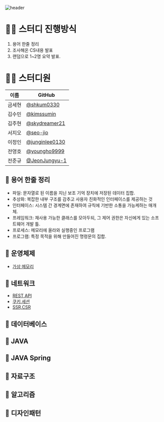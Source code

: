 ![header](https://capsule-render.vercel.app/api?type=waving&color=timeGradient&height=350&section=header&text=Welcome!&fontSize=90&fontAlignY=40&desc=to%209reat%20AlgoMasters&descAlign=65&descAlignY=55)

# **🙋‍♂️ 스터디 진행방식**
1. 용어 한줄 정리
2. 조사해온 CS내용 발표
3. 랜덤으로 1~2명 요약 발표.



# **👨‍💻 스터디원**

| 이름   | GitHub                                         |
| ------ | ---------------------------------------------- |
| 금세현 | [@shkum0330](https://github.com/shkum0330) |
| 김수민 | [@kimssumin](https://github.com/kimssumin) |
| 김주현 | [@skydreamer21](https://github.com/skydreamer21) |
| 서지오 | [@seo-jio](https://github.com/seo-jio) |
| 이정인 | [@junginlee0130](https://github.com/junginlee0130) |
| 전영호 | [@youngho9999](https://github.com/youngho9999) |
| 전준규 | [@JeonJungyu-1](https://github.com/JeonJungyu-1) |


## 📙 용어 한줄 정리
- 파일: 문자열로 된 이름을 지닌 보조 기억 장치에 저장된 데이터 집합.
- 추상화: 복잡한 내부 구조를 감추고 사용자 친화적인 인터페이스를 제공하는 것
- 인터페이스: 시스템 간 경계면에 존재하여 규칙에 기반한 소통을 가능케하는 매개체.
- 프레임워크:  재사용 가능한 클래스를 모아두되, 그 제어 권한은 자신에게 있는 소프트웨어 개발 틀.
- 프로세스: 메모리에 올라와 실행중인 프로그램 
- 프로그램: 특정 목적을 위해 만들어진 명령문의 집합.


## 🔷 운영체제
- [가상 메모리](https://github.com/SSAFY9-class15-CS/CS-Study/blob/main/OperatingSystem/VirtualMemory.md)


## 🔷 네트워크
- [REST API](https://github.com/SSAFY9-class15-CS/CS-Study/blob/main/Network/RestApi.md)
- [쿠키,세션](https://github.com/SSAFY9-class15-CS/CS-Study/blob/main/Network/Cookie_Session.md)
- [SSR,CSR](https://github.com/SSAFY9-class15-CS/CS-Study/blob/main/Network/SSR%26CSR.md)

## 🔷 데이터베이스



## 🔷 JAVA



## 🔷 JAVA Spring



## 🔷 자료구조



## 🔷 알고리즘




## 🔷 디자인패턴


